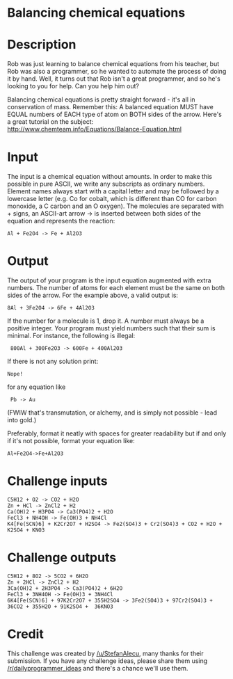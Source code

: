# Balancing chemical equations
<div class="md"><h1>Description</h1>
<p>Rob was just learning to balance chemical equations from his teacher, but Rob was also a programmer, so he wanted to automate the process of doing it by hand. Well, it turns out that Rob isn't a great programmer, and so he's looking to you for help. Can you help him out?</p>
<p>Balancing chemical equations is pretty straight forward - it's all in conservation of mass. Remember this: A balanced equation MUST have EQUAL numbers of EACH type of atom on BOTH sides of the arrow. Here's a great tutorial on the subject: <a href="http://www.chemteam.info/Equations/Balance-Equation.html">http://www.chemteam.info/Equations/Balance-Equation.html</a> </p>
<h1>Input</h1>
<p>The input is a chemical equation without amounts. In order to make this possible in pure ASCII, we write any subscripts as ordinary numbers. Element names always start with a capital letter and may be followed by a lowercase letter (e.g. Co for cobalt, which is different than CO for carbon monoxide, a C carbon and an O oxygen). The molecules are separated with + signs, an ASCII-art arrow -&gt; is inserted between both sides of the equation and represents the reaction:</p>
<pre><code>Al + Fe2O4 -&gt; Fe + Al2O3
</code></pre>
<h1>Output</h1>
<p>The output of your program is the input equation augmented with extra numbers. The number of atoms for each element must be the same on both sides of the arrow. For the example above, a valid output is:</p>
<pre><code>8Al + 3Fe2O4 -&gt; 6Fe + 4Al2O3  
</code></pre>
<p>If the number for a molecule is 1, drop it. A number must always be a positive integer. Your program must yield numbers such that their sum is minimal. For instance, the following is illegal:</p>
<pre><code> 800Al + 300Fe2O3 -&gt; 600Fe + 400Al2O3
</code></pre>
<p>If there is not any solution print:</p>
<pre><code>Nope!
</code></pre>
<p>for any equation like</p>
<pre><code> Pb -&gt; Au
</code></pre>
<p>(FWIW that's transmutation, or alchemy, and is simply not possible - lead into gold.) </p>
<p>Preferably, format it neatly with spaces for greater readability but if and only if it's not possible, format your equation like:</p>
<pre><code>Al+Fe2O4-&gt;Fe+Al2O3
</code></pre>
<h1>Challenge inputs</h1>
<pre><code>C5H12 + O2 -&gt; CO2 + H2O
Zn + HCl -&gt; ZnCl2 + H2
Ca(OH)2 + H3PO4 -&gt; Ca3(PO4)2 + H2O
FeCl3 + NH4OH -&gt; Fe(OH)3 + NH4Cl
K4[Fe(SCN)6] + K2Cr2O7 + H2SO4 -&gt; Fe2(SO4)3 + Cr2(SO4)3 + CO2 + H2O + K2SO4 + KNO3
</code></pre>
<h1>Challenge outputs</h1>
<pre><code>C5H12 + 8O2 -&gt; 5CO2 + 6H2O
Zn + 2HCl -&gt; ZnCl2 + H2
3Ca(OH)2 + 2H3PO4 -&gt; Ca3(PO4)2 + 6H2O
FeCl3 + 3NH4OH -&gt; Fe(OH)3 + 3NH4Cl
6K4[Fe(SCN)6] + 97K2Cr2O7 + 355H2SO4 -&gt; 3Fe2(SO4)3 + 97Cr2(SO4)3 + 36CO2 + 355H2O + 91K2SO4 +  36KNO3
</code></pre>
<h1>Credit</h1>
<p>This challenge was created by <a href="/u/StefanAlecu">/u/StefanAlecu</a>, many thanks for their submission. If you have any challenge ideas, please share them using <a href="/r/dailyprogrammer_ideas">/r/dailyprogrammer_ideas</a> and there's a chance we'll use them.</p>
</div>
